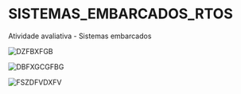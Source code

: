 # SISTEMAS_EMBARCADOS_RTOS
Atividade avaliativa - Sistemas embarcados

![DZFBXFGB](https://github.com/AlbertoZamarchi/SISTEMAS_EMBARCADOS_RTOS/assets/107437069/563a9ae5-7a2a-4acc-b2cc-9e2a8f44f8ab)

![DBFXGCGFBG](https://github.com/AlbertoZamarchi/SISTEMAS_EMBARCADOS_RTOS/assets/107437069/34f790a7-ac1b-4aa4-aa6d-9e28ebfe8160)

![FSZDFVDXFV](https://github.com/AlbertoZamarchi/SISTEMAS_EMBARCADOS_RTOS/assets/107437069/ada41ec4-bba3-40dc-bd2c-bab7b576fc29)
